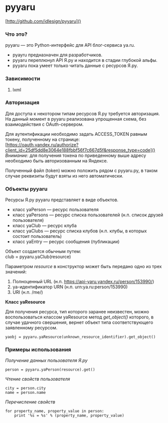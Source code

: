 pyyaru
=======================================
[http://github.com/idlesign/pyyaru]()

### Что это? ###

pyyaru — это Python-интерфейс для API блог-сервиса ya.ru.  

* pyayru предназначен для разработчиков.
* pyyaru переплюнул API Я.ру и находится в стадии глубокой альфы.
* pyyaru пока умеет только читать данные с ресурсов Я.ру.


### Зависимости ###

1.  lxml


### Авторизация ###

Для доступа к некотором типам ресурсов Я.ру требуется авторизация.  
На данный момент в pyyaru реализована упрощенная схема, без взаимодействия с OAuth-сервером.

Для аутентификации необходимо задать ACCESS\_TOKEN равным токену, полученному на странице:  
[https://oauth.yandex.ru/authorize?client_id=25df5dd8e3064e188fbbf56f7c667d5f&response_type=code]()  
_Внимание_: для получения токена по приведенному выше адресу необходимо быть авторизованным на Яндексе.

Полученный файл (token) можно положить рядом с pyyaru.py, в таком случае реквизиты будут взяты из него автоматически.


### Объекты pyyaru ###

Ресурсы Я.ру pyyaru представляет в виде объектов.

* класс yaPerson — ресурс пользователя
* класс yaPersons — ресурс списка пользователей (н.п. список друзей пользователя)
* класс yaClub — ресурс клуба
* класс yaClubs — ресурс списка клубов (н.п. клубы, в которых состоит пользователь)
* класс yaEntry — ресурс сообщения (публикации)

Объект создается обычным путем:  
    club = pyyaru.yaClub(resource)

Параметром _resource_ в конструктор может быть передано одно из трех значений:

1. Полноценный URL (н.п. https://api-yaru.yandex.ru/person/153990/)
2. ya-идентификатор URN (н.п. urn:ya.ru:person/153990)
3. URI (н.п. /me/)


**Класс yaResource**

Для получения ресурса, тип которого заранее неизвестен, можно воспользоваться классом yaResource метод _get\_object()_ которого, в случае удачного свершения, вернет объект типа соответствующего заявленному ресурсом.

    yaobj = pyyaru.yaResource(unknown_resource_identifier).get_object()


### Примеры использования ###

*Получение данных пользователя Я.ру*

    person = pyyaru.yaPerson(resource).get()

*Чтение свойств пользователя*

    city = person.city  
    name = person.name

*Перечисление свойств*

    for property_name, property_value in person:  
        print '%s = %s' % (property_name, property_value)
